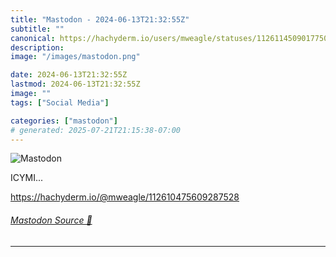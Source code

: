 ```yaml
---
title: "Mastodon - 2024-06-13T21:32:55Z"
subtitle: ""
canonical: https://hachyderm.io/users/mweagle/statuses/112611450901775094
description:
image: "/images/mastodon.png"

date: 2024-06-13T21:32:55Z
lastmod: 2024-06-13T21:32:55Z
image: ""
tags: ["Social Media"]

categories: ["mastodon"]
# generated: 2025-07-21T21:15:38-07:00
---
```

![Mastodon](/images/mastodon.png)

<p>ICYMI...</p><p><a href="https://hachyderm.io/@mweagle/112610475609287528" target="_blank" rel="nofollow noopener noreferrer" translate="no"><span class="invisible">https://</span><span class="ellipsis">hachyderm.io/@mweagle/11261047</span><span class="invisible">5609287528</span></a></p>


###### [Mastodon Source 🐘](https://hachyderm.io/@mweagle/112611450901775094)

___
